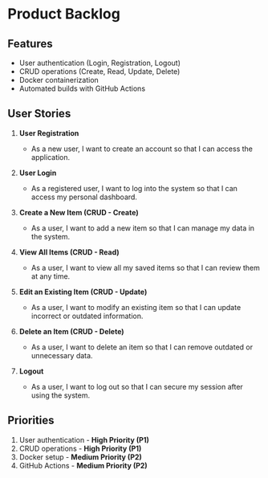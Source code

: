 # Product Backlog

## Features  
- User authentication (Login, Registration, Logout)  
- CRUD operations (Create, Read, Update, Delete)  
- Docker containerization  
- Automated builds with GitHub Actions  

## User Stories  

1. **User Registration**  
   - As a new user, I want to create an account so that I can access the application.  

2. **User Login**  
   - As a registered user, I want to log into the system so that I can access my personal dashboard.  

3. **Create a New Item (CRUD - Create)**  
   - As a user, I want to add a new item so that I can manage my data in the system.  

4. **View All Items (CRUD - Read)**  
   - As a user, I want to view all my saved items so that I can review them at any time.  

5. **Edit an Existing Item (CRUD - Update)**  
   - As a user, I want to modify an existing item so that I can update incorrect or outdated information.  

6. **Delete an Item (CRUD - Delete)**  
   - As a user, I want to delete an item so that I can remove outdated or unnecessary data.  

7. **Logout**  
   - As a user, I want to log out so that I can secure my session after using the system.  

## Priorities  
1. User authentication - **High Priority (P1)**  
2. CRUD operations - **High Priority (P1)**  
3. Docker setup - **Medium Priority (P2)**  
4. GitHub Actions - **Medium Priority (P2)**  
